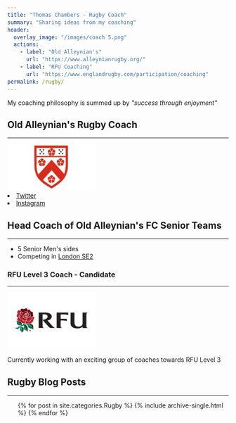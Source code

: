 ```yaml
---
title: "Thomas Chambers - Rugby Coach"
summary: "Sharing ideas from my coaching"
header:
  overlay_image: "/images/coach 5.png"
  actions:
    - label: "Old Alleynian's"
      url: "https://www.alleynianrugby.org/"
    - label: "RFU Coaching"
      url: "https://www.englandrugby.com/participation/coaching"
permalink: /rugby/
---
```


My coaching philosophy is summed up by _"success through enjoyment"_

## Old Alleynian's Rugby Coach
---
<a href="https://www.alleynianrugby.org/">
<img src="/images/OAs.jpg" alt="RFU" width="200" class="align-center"/>
</a>

<li>
  <a href="https://twitter.com/Oldalleynians" itemprop="sameAs" rel="nofollow noopener noreferrer">
    <i class="fab fa-fw fa-twitter-square" aria-hidden="true"></i> Twitter
  </a>
</li>
<li>
  <a href="https://www.instagram.com/oldalleynians/" itemprop="sameAs" rel="nofollow noopener noreferrer">
    <i class="fab fa-fw fa-instagram" aria-hidden="true"></i> Instagram
  </a>
</li>


## Head Coach of Old Alleynian's FC Senior Teams
---
- 5 Senior Men's sides
- Competing in [London SE2](https://www.englandrugby.com/fixtures-and-results/search-results?competition=261&division=21517&season=2019-2020#table)


### RFU Level 3 Coach - Candidate
---

<img src="/images/RFU.jfif" alt="RFU" width="200" class="align-center"/>

Currently working with an exciting group of coaches towards RFU Level 3

## Rugby Blog Posts
---
<ul>{% for post in site.categories.Rugby %}
    {% include archive-single.html %}
{% endfor %}</ul>

